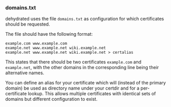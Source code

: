 ### domains.txt

dehydrated uses the file `domains.txt` as configuration for which certificates should be requested.

The file should have the following format:

```text
example.com www.example.com
example.net www.example.net wiki.example.net
example.net www.example.net wiki.example.net > certalias
```

This states that there should be two certificates `example.com` and `example.net`,
with the other domains in the corresponding line being their alternative names.

You can define an alias for your certificate which will (instead of the primary domain) be
used as directory name under your certdir and for a per-certificate lookup.
This allows multiple certificates with identical sets of domains but different configuration
to exist.
